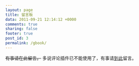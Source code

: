 ```yaml
---
layout: page
title: 留言板
data: 2011-09-21 12:14:12 +0000
comments: true
sharing: false
footer: true
post_id: 3
permalink: /gbook/
---
```


<del>有事请在此留言。</del>
多说评论插件已不能使用了，有事请[到此](https://github.com/wusuopu/wusuopu.github.io/issues)留言。
